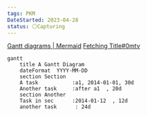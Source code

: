 ```yaml
---
tags: PKM
DateStarted: 2023-04-28
status: ⚪Capturing
---
```


[Gantt diagrams | Mermaid](https://mermaid.js.org/syntax/gantt.html)
[Fetching Title#0mtv](https://www.youtube.com/watch?v=rXhUeV5Ko7g&t=625s)

```mermaid
gantt
    title A Gantt Diagram
    dateFormat  YYYY-MM-DD
    section Section
    A task           :a1, 2014-01-01, 30d
    Another task     :after a1  , 20d
    section Another
    Task in sec      :2014-01-12  , 12d
    another task      : 24d
```

